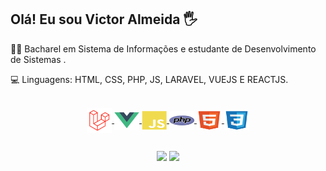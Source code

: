 ## Olá! Eu sou Victor Almeida 🖐

 🧑‍🎓 Bacharel em Sistema de Informações e estudante de Desenvolvimento de Sistemas .
 
💻 Linguagens: HTML, CSS, PHP, JS, LARAVEL, VUEJS E REACTJS.

 
 
 
 <div align="center">
  <a href="https://github.com/umserqualquer">
   <!--
  <img height="180em" src="https://github-readme-stats.vercel.app/api?username=umserqualquer&show_icons=true&theme=dracula&include_all_commits=true&count_private=true"/>
  <img height="180em" src="https://github-readme-stats.vercel.app/api/top-langs/?username=umserqualquer&layout=compact&langs_count=7&theme=dracula"/>
   -->
  
  <div style="display: inline_block"><br>
  <img align="center" alt="Gui-LARAVEL" height="40" width="40" src="https://github.com/laravel/art/blob/master/laravel-logo.svg">
  <img align="center" alt="Gui-VUE" height="30" width="40" src="https://raw.githubusercontent.com/devicons/devicon/master/icons/vuejs/vuejs-original.svg">
  <img align="center" alt="Gui-Js" height="30" width="40" src="https://raw.githubusercontent.com/devicons/devicon/master/icons/javascript/javascript-plain.svg">
  <img align="center" alt="Gui-PHP" height="30" width="40" src="https://raw.githubusercontent.com/devicons/devicon/master/icons/php/php-original.svg">
  <img align="center" alt="Gui-HTML" height="30" width="40" src="https://raw.githubusercontent.com/devicons/devicon/master/icons/html5/html5-original.svg">
  <img align="center" alt="Gui-CSS" height="30" width="40" src="https://raw.githubusercontent.com/devicons/devicon/master/icons/css3/css3-original.svg">
</div>
  
  ##
  
 <div> 

  <a href="https://www.instagram.com/victor_almeida1999/" target="_blank"><img src="https://img.shields.io/badge/-Instagram-%23E4405F?style=for-the-badge&logo=instagram&logoColor=white" target="_blank"></a>
  <a href="https://www.linkedin.com/in/victor-almeida-44b42014a/" target="_blank"><img src="https://img.shields.io/badge/-LinkedIn-%230077B5?style=for-the-badge&logo=linkedin&logoColor=white" target="_blank"></a>

</div

